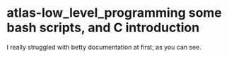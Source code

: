 # atlas-low_level_programming some bash scripts, and C introduction
I really struggled with betty documentation at first, as you can see.
